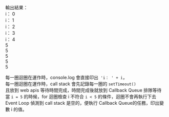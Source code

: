 輸出結果：  
i： 0  
i： 1  
i： 2  
i： 3  
i： 4  
5  
5  
5  
5  
5  

每一圈迴圈在運作時，console.log 會直接印出` 'i： ' + i`，  
每一圈迴圈在運作時，call stack 會先記錄每一圈的 `setTimeout()`  
且放到 web apis 等待時間完成，時間完成後就放到 Callback Queue 排隊等待  
當 `i = 5` 的時候，for 迴圈檢查 i 不符合 `i < 5` 的條件，迴圈不會再執行下去  
Event Loop 偵測到 call stack 是空的，便執行 Callback Queue的任務，印出變數 i 的值。



